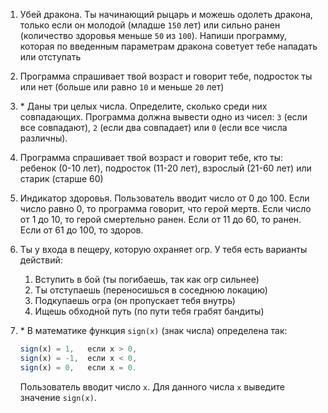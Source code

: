 1. Убей дракона. Ты начинающий рыцарь и можешь одолеть дракона, только если он молодой (младше `150` лет) или сильно ранен (количество здоровья меньше `50` из `100`). Напиши программу, которая по введенным параметрам дракона советует тебе нападать или отступать

1. Программа спрашивает твой возраст и говорит тебе, подросток ты или нет (больше или равно `10` и меньше `20` лет)

1. \* Даны три целых числа. Определите, сколько среди них совпадающих. Программа должна вывести одно из чисел: `3` (если все совпадают), `2` (если два совпадает) или `0` (если все числа различны).

1. Программа спрашивает твой возраст и говорит тебе, кто ты: ребенок (0-10 лет), подросток (11-20 лет), взрослый (21-60 лет) или старик (старше 60)

1. Индикатор здоровья. Пользователь вводит число от 0 до 100. Если число равно 0, то программа говорит, что герой мертв. Если число от 1 до 10, то герой смертельно ранен. Если от 11 до 60, то ранен. Если от 61 до 100, то здоров.

1. Ты у входа в пещеру, которую охраняет огр. У тебя есть варианты действий:

   1. Вступить в бой (ты погибаешь, так как огр сильнее)
   2. Ты отступаешь (переносишься в соседнюю локацию)
   3. Подкупаешь огра (он пропускает тебя внутрь)
   4. Ищешь обходной путь (по пути тебя грабят бандиты)

1. \* В математике функция `sign(x)` (знак числа) определена так: 

   ```javascript
   sign(x) = 1,   если x > 0, 
   sign(x) = -1,  если x < 0, 
   sign(x) = 0,   если x = 0.
   ```

   Пользователь вводит число `x`. Для данного числа `x` выведите значение `sign(x)`.
